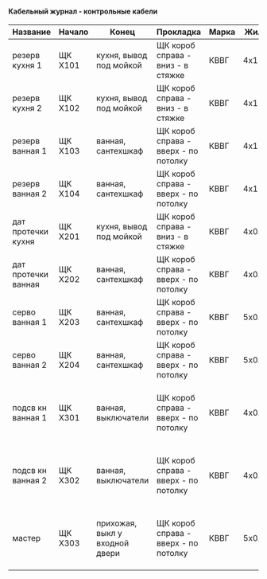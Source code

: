 #### Кабельный журнал - контрольные кабели

| Название            | Начало  | Конец                          | Прокладка                            | Марка | Жилы   | Примечание                                              |
|---------------------|---------|--------------------------------|--------------------------------------|-------|--------|---------------------------------------------------------|
| резерв кухня 1      | ЩК X101 | кухня, вывод под мойкой        | ЩК короб справа - вниз - в стяжке    | КВВГ  | 4x1    | вывод                                                   |
| резерв кухня 2      | ЩК X102 | кухня, вывод под мойкой        | ЩК короб справа - вниз - в стяжке    | КВВГ  | 4x1    | вывод                                                   |
| резерв ванная 1     | ЩК X103 | ванная, сантехшкаф             | ЩК короб справа - вверх - по потолку | КВВГ  | 4x1    | вывод                                                   |
| резерв ванная 2     | ЩК X104 | ванная, сантехшкаф             | ЩК короб справа - вверх - по потолку | КВВГ  | 4x1    | вывод                                                   |
| дат протечки кухня  | ЩК X201 | кухня, вывод под мойкой        | ЩК короб справа - вниз - в стяжке    | КВВГ  | 4x0.75 | вывод                                                   |
| дат протечки ванная | ЩК X202 | ванная, сантехшкаф             | ЩК короб справа - вверх - по потолку | КВВГ  | 4x0.75 | вывод                                                   |
| серво ванная 1      | ЩК X203 | ванная, сантехшкаф             | ЩК короб справа - вверх - по потолку | КВВГ  | 5x0.75 | вывод                                                   |
| серво ванная 2      | ЩК X204 | ванная, сантехшкаф             | ЩК короб справа - вверх - по потолку | КВВГ  | 5x0.75 | вывод                                                   |
| подсв кн ванная 1   | ЩК X301 | ванная, выключатели            | ЩК короб справа - вверх - по потолку | КВВГ  | 4x0.75 | при наличии места, можно тянуть в гофре в стяжке        |
| подсв кн ванная 2   | ЩК X302 | ванная, выключатели            | ЩК короб справа - вверх - по потолку | КВВГ  | 4x0.75 | при наличии места, можно тянуть в гофре в стяжке        |
| мастер              | ЩК X303 | прихожая, выкл у входной двери | ЩК короб справа - вверх - по потолку | КВВГ  | 5x0.75 | тянуть последним, если не хватает кабеля то 4x1, 4x0.75 |
